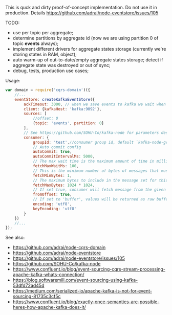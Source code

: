 This is quck and dirty proof-of-concept implementation. Do not use it in production. Details https://github.com/adrai/node-eventstore/issues/105

TODO:
* use per topic per aggregate;
* determine partitions by aggregate id (now we are using partition 0 of topic **events** always);
* implement different drivers for aggregate states storage (currently we're storing states in RAM, object);
* auto warm-up of out-to-date/empty aggregate states storage; detect if aggregate state was destroyed or out of sync;
* debug, tests, production use cases;

Usage:
```javascript
var domain = require('cqrs-domain')({
  	//...
	eventStore: createKafkaEventStore({
		ackTimeout: 3000, // when we save events to kafka we wait when we will receive them in consumer and only then saving considered completed. If consumer doesn't received it then we throw exception.
		client: {kafkaHost: 'kafka:9092'},
		sources: [
			//offset: 0
			{topic: 'events', partition: 0}
		],
		// See https://github.com/SOHU-Co/kafka-node for parameters description
		consumer: {
			groupId: 'test',//consumer group id, default `kafka-node-group`
			// Auto commit config
			autoCommit: true,
			autoCommitIntervalMs: 5000,
			// The max wait time is the maximum amount of time in milliseconds to block waiting if insufficient data is available at the time the request is issued, default 100ms
			fetchMaxWaitMs: 100,
			// This is the minimum number of bytes of messages that must be available to give a response, default 1 byte
			fetchMinBytes: 1,
			// The maximum bytes to include in the message set for this partition. This helps bound the size of the response.
			fetchMaxBytes: 1024 * 1024,
			// If set true, consumer will fetch message from the given offset in the payloads
			fromOffset: true,
			// If set to 'buffer', values will be returned as raw buffer objects.
			encoding: 'utf8',
			keyEncoding: 'utf8'
		}
	})
  	//...
});
```

See also:
* https://github.com/adrai/node-cqrs-domain
* https://github.com/adrai/node-eventstore
* https://github.com/adrai/node-eventstore/issues/105
* https://github.com/SOHU-Co/kafka-node
* https://www.confluent.io/blog/event-sourcing-cqrs-stream-processing-apache-kafka-whats-connection/
* https://blog.softwaremill.com/event-sourcing-using-kafka-53dfd72ad45d
* https://medium.com/serialized-io/apache-kafka-is-not-for-event-sourcing-81735c3cf5c
* https://www.confluent.io/blog/exactly-once-semantics-are-possible-heres-how-apache-kafka-does-it/
